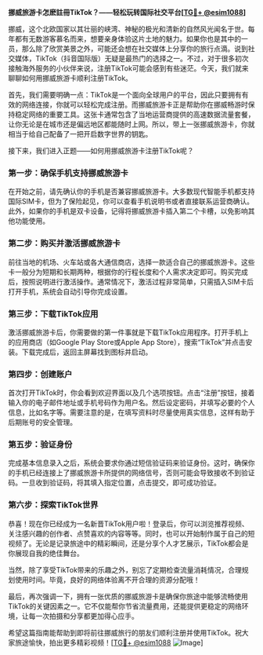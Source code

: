 **挪威旅游卡怎麽註冊TikTok？——轻松玩转国际社交平台[[TG💪+ @esim1088](https://t.me/s/esim1088)]**

挪威，这个北欧国家以其壮丽的峡湾、神秘的极光和清新的自然风光闻名于世。每年都有无数游客慕名而来，想要亲身体验这片土地的魅力。如果你也是其中的一员，那么除了欣赏美景之外，可能还会想在社交媒体上分享你的旅行点滴。说到社交媒体，TikTok（抖音国际版）无疑是最热门的选择之一。不过，对于很多初次接触海外服务的小伙伴来说，注册TikTok可能会感到有些迷茫。今天，我们就来聊聊如何用挪威旅游卡顺利注册TikTok。

首先，我们需要明确一点：TikTok是一个面向全球用户的平台，因此只要拥有有效的网络连接，你就可以轻松完成注册。而挪威旅游卡正是帮助你在挪威畅游时保持稳定网络的重要工具。这张卡通常包含了当地运营商提供的高速数据流量套餐，让你无论是在城市还是偏远地区都能随时上网。所以，带上一张挪威旅游卡，你就相当于给自己配备了一把开启数字世界的钥匙。

接下来，我们进入正题——如何用挪威旅游卡注册TikTok呢？

### 第一步：确保手机支持挪威旅游卡

在开始之前，请先确认你的手机是否兼容挪威旅游卡。大多数现代智能手机都支持国际SIM卡，但为了保险起见，你可以查看手机说明书或者直接联系运营商确认。此外，如果你的手机是双卡设备，记得将挪威旅游卡插入第二个卡槽，以免影响其他功能使用。

### 第二步：购买并激活挪威旅游卡

前往当地的机场、火车站或各大通信商店，选择一款适合自己的挪威旅游卡。这些卡一般分为短期和长期两种，根据你的行程长度和个人需求决定即可。购买完成后，按照说明进行激活操作。通常情况下，激活过程非常简单，只需插入SIM卡后打开手机，系统会自动引导你完成设置。

### 第三步：下载TikTok应用

激活挪威旅游卡后，你需要做的第一件事就是下载TikTok应用程序。打开手机上的应用商店（如Google Play Store或Apple App Store），搜索“TikTok”并点击安装。下载完成后，返回主屏幕找到图标并启动。

### 第四步：创建账户

首次打开TikTok时，你会看到欢迎界面以及几个选项按钮。点击“注册”按钮，接着输入你的电子邮件地址或手机号码作为用户名。然后设定密码，并填写必要的个人信息，比如名字等。需要注意的是，在填写资料时尽量使用真实信息，这样有助于后期账号的安全管理。

### 第五步：验证身份

完成基本信息录入之后，系统会要求你通过短信验证码来验证身份。这时，确保你的手机已经连接上了挪威旅游卡所提供的网络信号，否则可能会导致接收不到验证码。一旦收到验证码，将其填入指定位置，点击提交，即可成功验证。

### 第六步：探索TikTok世界

恭喜！现在你已经成为一名新晋TikTok用户啦！登录后，你可以浏览推荐视频、关注感兴趣的创作者、点赞喜欢的内容等等。同时，也可以开始制作属于自己的短视频了。无论是记录旅途中的精彩瞬间，还是分享个人才艺展示，TikTok都会是你展现自我的绝佳舞台。

当然，除了享受TikTok带来的乐趣之外，别忘了定期检查流量消耗情况，合理规划使用时间。毕竟，良好的网络体验离不开合理的资源分配哦！

最后，再次强调一下，拥有一张优质的挪威旅游卡是确保你旅途中能够流畅使用TikTok的关键因素之一。它不仅能帮你节省流量费用，还能提供更稳定的网络环境，让每一次拍摄和分享都更加得心应手。

希望这篇指南能帮助到即将前往挪威旅行的朋友们顺利注册并使用TikTok。祝大家旅途愉快，拍出更多精彩视频！[[TG💪+ @esim1088](https://t.me/s/esim1088) ![Image](https://i.postimg.cc/4NQfJmqS/Snipaste-2025-05-13-00-14-12.png)]